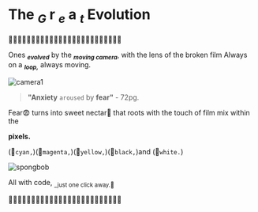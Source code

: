 # The **<sub>_G_** r **<sub>_e_** a **<sub>_t_** Evolution 

🌟🌟🌟🌟🌟🌟🌟🌟🌟🌟🌟🌟🌟🌟🌟🌟🌟🌟🌟🌟🌟🌟🌟🌟🌟

Ones **<sub>_evolved_** by the **<sub>_moving camera_**, with the lens of the broken film
 Always on a **<sub>_loop,_** always moving.
 
![camera1](https://encrypted-tbn0.gstatic.com/images?q=tbn:ANd9GcQgsx330yLyqDk1pTcYfPplyBWUYVqnBxpuiA&s)

> **"Anxiety** `aroused` by **fear"** - 72pg.

Fear😨 turns into sweet nectar🧋 that roots with the touch of film mix within the 

**pixels.**

(💙`cyan,`)(🩷`magenta,`)(💛`yellow,`)(🖤`black,`)and (🤍`white.`)

![spongbob](https://i.pinimg.com/736x/8f/a7/56/8fa75637f712e286d17c9db3af28c50c.jpg)

All with code, <sub>_just one click away.🌟

🌟🌟🌟🌟🌟🌟🌟🌟🌟🌟🌟🌟🌟🌟🌟🌟🌟🌟🌟🌟🌟🌟🌟🌟🌟




